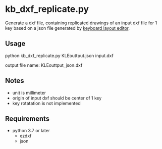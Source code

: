 # kb_dxf_replicate.py
Generate a dxf file, containing replicated drawings of an input dxf file for 1 key based on a json file generated by [keyboard layout editor](http://www.keyboard-layout-editor.com/).

## Usage
python kb_dxf_replicate.py KLEouttput.json input.dxf

output file name: KLEouttput_json.dxf
## Notes
* unit is millimeter
* origin of input dxf should be center of 1 key
* key rotatation is not implemented

## Requirements
* python 3.7 or later
    * ezdxf
    * json